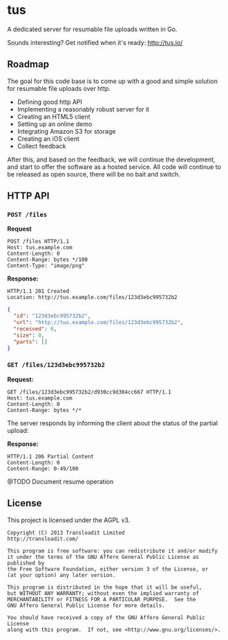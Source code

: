 # tus

A dedicated server for resumable file uploads written in Go.

Sounds interesting? Get notified when it's ready: http://tus.io/

## Roadmap

The goal for this code base is to come up with a good and simple solution for
resumable file uploads over http.

* Defining good http API
* Implementing a reasonably robust server for it
* Creating an HTML5 client
* Setting up an online demo
* Integrating Amazon S3 for storage
* Creating an iOS client
* Collect feedback

After this, and based on the feedback, we will continue the development, and
start to offer the software as a hosted service. All code will continue to be
released as open source, there will be no bait and switch.

## HTTP API

### `POST /files`

**Request**

```
POST /files HTTP/1.1
Host: tus.example.com
Content-Length: 0
Content-Range: bytes */100
Content-Type: "image/png"
```

**Response:**

```
HTTP/1.1 201 Created
Location: http://tus.example.com/files/123d3ebc995732b2
```
```json
{
  "id": "123d3ebc995732b2",
  "url": "http://tus.example.com/files/123d3ebc995732b2",
  "received": 0,
  "size": 0,
  "parts": []
}
```

### `GET /files/123d3ebc995732b2`

**Request:**
```
GET /files/123d3ebc995732b2/d930cc9d304cc667 HTTP/1.1
Host: tus.example.com
Content-Length: 0
Content-Range: bytes */*
```

The server responds by informing the client about the status of the partial
upload:

**Response:**
```
HTTP/1.1 206 Partial Content
Content-Length: 0
Content-Range: 0-49/100
```

@TODO Document resume operation

## License

This project is licensed under the AGPL v3.

```
Copyright (C) 2013 Transloadit Limited
http://transloadit.com/

This program is free software: you can redistribute it and/or modify
it under the terms of the GNU Affero General Public License as published by
the Free Software Foundation, either version 3 of the License, or
(at your option) any later version.

This program is distributed in the hope that it will be useful,
but WITHOUT ANY WARRANTY; without even the implied warranty of
MERCHANTABILITY or FITNESS FOR A PARTICULAR PURPOSE.  See the
GNU Affero General Public License for more details.

You should have received a copy of the GNU Affero General Public License
along with this program.  If not, see <http://www.gnu.org/licenses/>.
```
